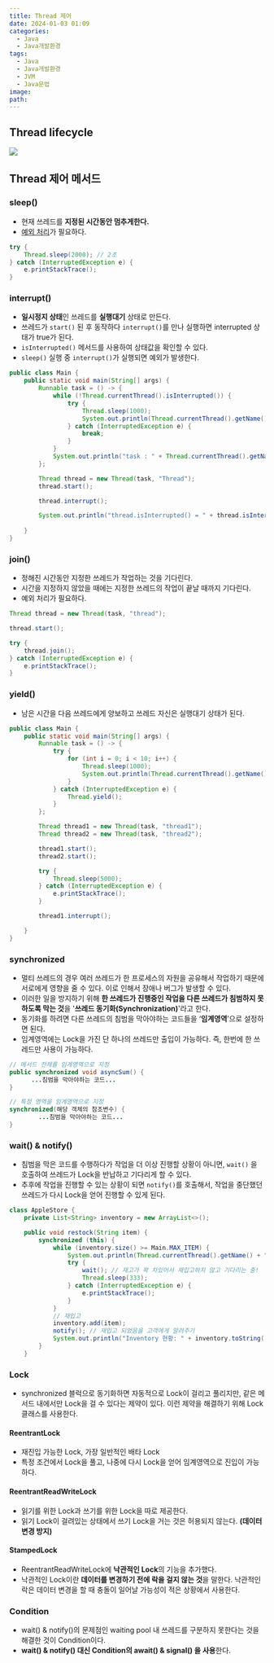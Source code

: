 ```yaml
---
title: Thread 제어
date: 2024-01-03 01:09
categories:
  - Java
  - Java개발환경
tags:
  - Java
  - Java개발환경
  - JVM
  - Java문법
image: 
path:
---
```


## Thread lifecycle
![](/assets/img/IMG/Java/개발-환경/threadcontrol.png)

## Thread 제어 메서드
### sleep()
+ 현재 쓰레드를 **지정된 시간동안 멈추게한다.**
+ [예외 처리](https://sonjh919.github.io/posts/예외-처리)가 필요하다.

```java
try {
    Thread.sleep(2000); // 2초
} catch (InterruptedException e) {
    e.printStackTrace();
}
```

### interrupt()
+ **일시정지 상태**인 쓰레드를 **실행대기** 상태로 만든다.
+ 쓰레드가 `start()` 된 후 동작하다 `interrupt()`를 만나 실행하면 interrupted 상태가 true가 된다.
+ `isInterrupted()` 메서드를 사용하여 상태값을 확인할 수 있다.
+ `sleep()` 실행 중 `interrupt()`가 실행되면 예외가 발생한다.

```java
public class Main {
    public static void main(String[] args) {
        Runnable task = () -> {
            while (!Thread.currentThread().isInterrupted()) {
                try {
                    Thread.sleep(1000);
                    System.out.println(Thread.currentThread().getName());
                } catch (InterruptedException e) {
                    break;
                }
            }
            System.out.println("task : " + Thread.currentThread().getName());
        };

        Thread thread = new Thread(task, "Thread");
        thread.start();

        thread.interrupt();

        System.out.println("thread.isInterrupted() = " + thread.isInterrupted());
        
    }
}
```

### join()
+ 정해진 시간동안 지정한 쓰레드가 작업하는 것을 기다린다.
+ 시간을 지정하지 않았을 때에는 지정한 쓰레드의 작업이 끝날 때까지 기다린다.
+ 예외 처리가 필요하다.

```java
Thread thread = new Thread(task, "thread");

thread.start();

try {
    thread.join();
} catch (InterruptedException e) {
    e.printStackTrace();
}
```

### yield()
+ 남은 시간을 다음 쓰레드에게 양보하고 쓰레드 자신은 실행대기 상태가 된다.

```java
public class Main {
    public static void main(String[] args) {
        Runnable task = () -> {
            try {
                for (int i = 0; i < 10; i++) {
                    Thread.sleep(1000);
                    System.out.println(Thread.currentThread().getName());
                }
            } catch (InterruptedException e) {
                Thread.yield();
            }
        };

        Thread thread1 = new Thread(task, "thread1");
        Thread thread2 = new Thread(task, "thread2");

        thread1.start();
        thread2.start();

        try {
            Thread.sleep(5000);
        } catch (InterruptedException e) {
            e.printStackTrace();
        }

        thread1.interrupt();

    }
}
```

### synchronized
+ 멀티 쓰레드의 경우 여러 쓰레드가 한 프로세스의 자원을 공유해서 작업하기 때문에 서로에게 영향을 줄 수 있다. 이로 인해서 장애나 버그가 발생할 수 있다.
+ 이러한 일을 방지하기 위해 **한 쓰레드가 진행중인 작업을 다른 쓰레드가 침범하지 못하도록 막는 것**을 '**쓰레드 동기화(Synchronization)**'라고 한다.
+ 동기화를 하려면 다른 쓰레드의 침범을 막아야하는 코드들을 ‘**임계영역**’으로 설정하면 된다.
+ 임계영역에는 Lock을 가진 단 하나의 쓰레드만 출입이 가능하다. 즉, 한번에 한 쓰레드만 사용이 가능하다.

```java
// 메서드 전체를 임계영역으로 지정
public synchronized void asyncSum() {
	  ...침범을 막아야하는 코드...
}

// 특정 영역을 임계영역으로 지정
synchronized(해당 객체의 참조변수) {
		...침범을 막아야하는 코드...
}
```
### wait() & notify()
+ 침범을 막은 코드를 수행하다가 작업을 더 이상 진행할 상황이 아니면, `wait()` 을 호출하여 쓰레드가 Lock을 반납하고 기다리게 할 수 있다.
+ 추후에 작업을 진행할 수 있는 상황이 되면 `notify()`를 호출해서, 작업을 중단했던 쓰레드가 다시 Lock을 얻어 진행할 수 있게 된다.

```java
class AppleStore {
    private List<String> inventory = new ArrayList<>();

    public void restock(String item) {
        synchronized (this) {
            while (inventory.size() >= Main.MAX_ITEM) {
                System.out.println(Thread.currentThread().getName() + " Waiting!");
                try {
                    wait(); // 재고가 꽉 차있어서 재입고하지 않고 기다리는 중!
                    Thread.sleep(333);
                } catch (InterruptedException e) {
                    e.printStackTrace();
                }
            }
            // 재입고
            inventory.add(item);
            notify(); // 재입고 되었음을 고객에게 알려주기
            System.out.println("Inventory 현황: " + inventory.toString());
        }
    }
```

### Lock
+ synchronized 블럭으로 동기화하면 자동적으로 Lock이 걸리고 풀리지만, 같은 메서드 내에서만 Lock을 걸 수 있다는 제약이 있다. 이런 제약을 해결하기 위해 Lock 클래스를 사용한다.

#### ReentrantLock
+ 재진입 가능한 Lock, 가장 일반적인 배타 Lock
+ 특정 조건에서 Lock을 풀고, 나중에 다시 Lock을 얻어 임계영역으로 진입이 가능하다.

#### ReentrantReadWriteLock
+ 읽기를 위한 Lock과 쓰기를 위한 Lock을 따로 제공한다.
+ 읽기 Lock이 걸려있는 상태에서 쓰기 Lock을 거는 것은 허용되지 않는다. **(데이터 변경 방지)**

#### StampedLock
+ ReentrantReadWriteLock에 **낙관적인 Lock**의 기능을 추가했다.
+ 낙관적인 Lock이란 **데이터를 변경하기 전에 락을 걸지 않는 것**을 말한다. 낙관적인 락은 데이터 변경을 할 때 충돌이 일어날 가능성이 적은 상황에서 사용한다.
### Condition
+ wait() & notify()의 문제점인 waiting pool 내 쓰레드를 구분하지 못한다는 것을 해결한 것이 Condition이다.
+ **wait() & notify() 대신 Condition의 await() & signal() 을 사용**한다.